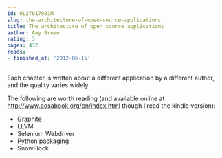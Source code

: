 ```yaml
---
id: OL27017981M
slug: the-architecture-of-open-source-applications
title: The architecture of open source applications
author: Amy Brown
rating: 3
pages: 432
reads:
- finished_at: '2012-06-15'
---
```

Each chapter is written about a different application by a different author, and the quality varies widely.

The following are worth reading (and available online at <a target="_blank" rel="noopener nofollow" href="http://www.aosabook.org/en/index.html">http://www.aosabook.org/en/index.html</a> though I read the kindle version):
* Graphite
* LLVM
* Selenium Webdriver
* Python packaging
* SnowFlock
